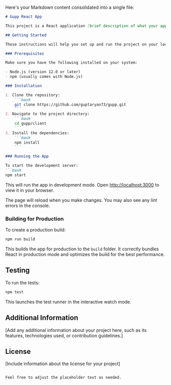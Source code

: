 Here's your Markdown content consolidated into a single file:

```markdown
# Gupp React App

This project is a React application [brief description of what your app does].

## Getting Started

These instructions will help you set up and run the project on your local machine for development and testing purposes.

### Prerequisites

Make sure you have the following installed on your system:

- Node.js (version 12.0 or later)
- npm (usually comes with Node.js)

### Installation

1. Clone the repository:
    ```bash
    git clone https://github.com/guptaryan73/gupp.git
    ```
2. Navigate to the project directory:
    ```bash
    cd gupp/client
    ```
3. Install the dependencies:
    ```bash
    npm install
    ```

### Running the App

To start the development server:
```bash
npm start
```
This will run the app in development mode. Open [http://localhost:3000](http://localhost:3000) to view it in your browser.

The page will reload when you make changes. You may also see any lint errors in the console.

### Building for Production

To create a production build:
```bash
npm run build
```
This builds the app for production to the `build` folder. It correctly bundles React in production mode and optimizes the build for the best performance.

## Testing

To run the tests:
```bash
npm test
```
This launches the test runner in the interactive watch mode.

## Additional Information

[Add any additional information about your project here, such as its features, technologies used, or contribution guidelines.]

## License

[Include information about the license for your project]
```

Feel free to adjust the placeholder text as needed.